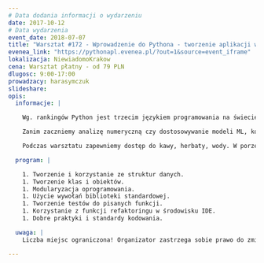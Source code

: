 ```yaml
---
# Data dodania informacji o wydarzeniu
date: 2017-10-12
# Data wydarzenia
event_date: 2018-07-07
title: "Warsztat #172 - Wprowadzenie do Pythona - tworzenie aplikacji w języku Python"
evenea_link: "https://pythonapl.evenea.pl/?out=1&source=event_iframe"
lokalizacja: NiewiadomoKrakow
cena: Warsztat płatny - od 79 PLN
dlugosc: 9:00-17:00
prowadzacy: harasymczuk
slideshare:
opis:
  informacje: |

    Wg. rankingów Python jest trzecim językiem programowania na świecie. Stał się lingua franca w Data Science i Machine Learning, ale również zyskuje coraz większą popularność w Security gdzie pisze się w nim exploity, Quality Engineering (testy) oraz w zastosowaniach naukowych i inżynieryjnych.

    Zanim zaczniemy analizę numeryczną czy dostosowywanie modeli ML, konieczne jest poznanie języka, jego składni i bibliotek. Uczestnik podczas warsztatu zapozna się ze składnią, idiomami oraz modułami. Nauczy się korzystać z venv i pozna dobre praktyki programowania i konwencje przyjęte w języku. 

    Podczas warsztatu zapewniemy dostęp do kawy, herbaty, wody. W porze obiadowej zapewniamy pizzę w wersji mięsnej lub wegeteriańskiej.

  program: |

    1. Tworzenie i korzystanie ze struktur danych.
    1. Tworzenie klas i obiektów.
    1. Modularyzacja oprogramowania.
    1. Użycie wywołań biblioteki standardowej.
    1. Tworzenie testów do pisanych funkcji.
    1. Korzystanie z funkcji refaktoringu w środowisku IDE.
    1. Dobre praktyki i standardy kodowania. 

  uwaga: |
    Liczba miejsc ograniczona! Organizator zastrzega sobie prawo do zmiany lokalizacji wydarzenia oraz jego odwołania w przypadku niezgłoszenia się minimalnej liczby uczestników.

---
```

